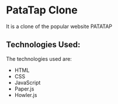 # PataTap Clone
It is a clone of the popular website PATATAP

## Technologies Used:
The technologies used are:
* HTML
* CSS
* JavaScript
* Paper.js
* Howler.js
